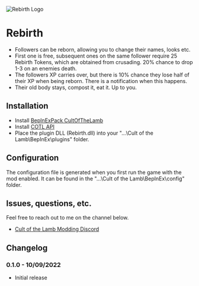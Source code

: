 ![Rebirth Logo](https://raw.githubusercontent.com/p1xel8ted/Cult-of-the-Lamb-Mod-Collection/dd8e32aed18a1d789ff8e24e59a21f786620bc94/thunderstore/rebirth/icon.png?raw=true)

# Rebirth

* Followers can be reborn, allowing you to change their names, looks etc.
* First one is free, subsequent ones on the same follower require 25 Rebirth Tokens, which are obtained from crusading. 20% chance to drop 1-3 on an enemies death.
* The followers XP carries over, but there is 10% chance they lose half of their XP when being reborn. There is a notification when this happens.
* Their old body stays, compost it, eat it. Up to you.

## Installation

* Install [BepInExPack CultOfTheLamb](https://cult-of-the-lamb.thunderstore.io/package/BepInEx/BepInExPack_CultOfTheLamb/)
* Install [COTL API](https://cult-of-the-lamb.thunderstore.io/package/xhayper/COTL_API/)
* Place the plugin DLL (Rebirth.dll) into your "...\Cult of the Lamb\BepInEx\plugins" folder.

## Configuration

The configuration file is generated when you first run the game with the mod enabled. It can be found in the "...\Cult of the Lamb\BepInEx\config" folder.

## Issues, questions, etc.

Feel free to reach out to me on the channel below.

* [Cult of the Lamb Modding Discord](https://discord.gg/R73vhh8Q2F)

## Changelog

### 0.1.0 - 10/09/2022

* Initial release
